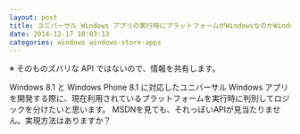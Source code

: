 ```yaml
---
layout: post
title: ユニバーサル Windows アプリの実行時にプラットフォームがWindowsなのかWindows Phoneなのかを判別するには？
date: 2014-12-17 10:03:13
categories: windows windows-store-apps
---
```

<p>※ そのものズバリな API ではないので、情報を共有します。</p>

<p>Windows 8.1 と Windows Phone 8.1 に対応したユニバーサル Windows アプリを開発する際に、現在利用されているプラットフォームを実行時に判別してロジックを分けたいと思います。
MSDNを見ても、それっぽいAPIが見当たりません。実現方法はありますか？</p>
